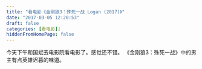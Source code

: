 ```yaml
---
title: "看电影《金刚狼3：殊死一战 Logan (2017)》"
date: "2017-03-05 12:20:53"
draft: false
categories: [看电影]]
hiddenFromHomePage: false
---
```

今天下午和国斌去电影院看电影了。感觉还不错。 《金刚狼3：殊死一战》中的男主有点英雄迟暮的味道。

